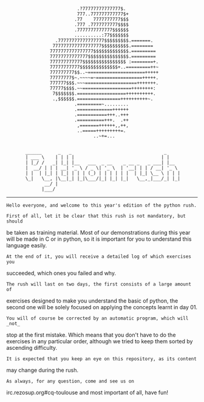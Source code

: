 

                              .?77777777777777$.            
                              777..777777777777$+           
                             .77    7777777777$$$           
                             .777 .7777777777$$$$           
                             .7777777777777$$$$$$           
                             ..........:77$$$$$$$           
                      .77777777777777777$$$$$$$$$.=======.  
                     777777777777777777$$$$$$$$$$.========  
                    7777777777777777$$$$$$$$$$$$$.========= 
                    77777777777777$$$$$$$$$$$$$$$.========= 
                    777777777777$$$$$$$$$$$$$$$$ :========+.
                    77777777777$$$$$$$$$$$$$$+..=========++~
                    777777777$$..~=====================+++++
                    77777777$~.~~~~=~=================+++++.
                    777777$$$.~~~===================+++++++.
                    77777$$$$.~~==================++++++++: 
                     7$$$$$$$.==================++++++++++. 
                     .,$$$$$$.================++++++++++~.  
                             .=========~.........           
                             .=============++++++           
                             .===========+++..+++           
                             .==========+++.  .++           
                              ,=======++++++,,++,           
                              ..=====+++++++++=.            
                                    ..~+=...                


           ______      _   _                                  _     
           | ___ \    | | | |                                | |    
           | |_/ /   _| |_| |__   ___  _ __    _ __ _   _ ___| |__  
           |  __/ | | | __| '_ \ / _ \| '_ \  | '__| | | / __| '_ \ 
           | |  | |_| | |_| | | | (_) | | | | | |  | |_| \__ \ | | |
           \_|   \__, |\__|_| |_|\___/|_| |_| |_|   \__,_|___/_| |_|
                  __/ |                                             
                 |___/                                              

-------------------------------------------------------------------------------

    Hello everyone, and welcome to this year's edition of the python rush.

    First of all, let it be clear that this rush is not mandatory, but should
be taken as training material. Most of our demonstrations during this year
will be made in C or in python, so it is important for you to understand this
language easily.

    At the end of it, you will receive a detailed log of which exercises you
succeeded, which ones you failed and why.

    The rush will last on two days, the first consists of a large amount of
exercises designed to make you understand the basic of python, the second
one will be solely focused on applying the concepts learnt in day 01.

    You will of course be corrected by an automatic program, which will _not_
stop at the first mistake. Which means that you don't have to do the 
exercises in any particular order, although we tried to keep them sorted by
ascending difficulty.

    It is expected that you keep an eye on this repository, as its content
may change during the rush.

    As always, for any question, come and see us on 
irc.rezosup.org#cq-toulouse and most important of all, have fun!
